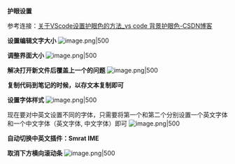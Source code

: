 
**护眼设置**

参考连接：[关于VScode设置护眼色的方法_vs code 背景护眼色-CSDN博客](https://blog.csdn.net/qq_39233554/article/details/105639331)



**设置编辑文字大小**
![image.png|500](https://my-obsidian-image.oss-cn-guangzhou.aliyuncs.com/2024/07/ee7ef4296748a24d154a2a57f31e1a78.png)


**调整界面大小**
![image.png|500](https://my-obsidian-image.oss-cn-guangzhou.aliyuncs.com/2024/07/261cbc555b34ec1eaa5d3481b8860ba2.png)


**解决打开新文件后覆盖上一个的问题**
![image.png|500](https://my-obsidian-image.oss-cn-guangzhou.aliyuncs.com/2024/07/7648944dc642c793efac83b0805d4648.png)


**复制代码到笔记的时候，以存文本复制即可**

**设置字体样式**
![image.png|500](https://my-obsidian-image.oss-cn-guangzhou.aliyuncs.com/2024/07/c323d5852ffaf6c1b7017dca9f6f2f40.png)

现在要对中英文设置不同的字体，只需要将第一个和第二个分别设置一个英文字体和一个中文字体（英文字体, 中文字体）即可
![image.png|500](https://my-obsidian-image.oss-cn-guangzhou.aliyuncs.com/2024/07/01c7840637db677e2ec070c3a6eaf49b.png)

**自动切换中英文插件：Smrat IME**

**取消下方横向滚动条**
![image.png|500](https://my-obsidian-image.oss-cn-guangzhou.aliyuncs.com/2025/05/68c2303d41fcd84d71296b76e8c9ce89.png)


